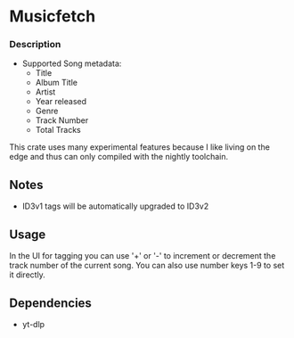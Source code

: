 # Musicfetch
### Description
- Supported Song metadata:
    - Title
    - Album Title
    - Artist
    - Year released
    - Genre
    - Track Number
    - Total Tracks

This crate uses many experimental features because I like living on the edge and thus can only compiled with the nightly toolchain.

## Notes
- ID3v1 tags will be automatically upgraded to ID3v2

## Usage

In the UI for tagging you can use '+' or '-' to increment or decrement the track number of the current song. You can also use number keys 1-9 to set it directly.

## Dependencies
- yt-dlp
